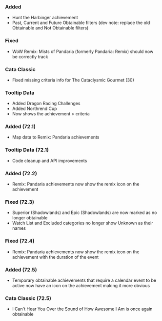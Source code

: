 <p><h3>Added</h3></p>
<ul>
<li>Hunt the Harbinger achievement</li>
<li>Past, Current and Future Obtainable filters (dev note: replace the old Obtainable and Not Obtainable filters)</li>
</ul>
<p><h3>Fixed</h3></p>
<ul>
<li>WoW Remix: Mists of Pandaria (formerly Pandaria: Remix) should now be correctly track</li>
</ul>
<p><h3>Cata Classic</h3></p>
<ul>
<li>Fixed missing criteria info for The Cataclysmic Gourmet (30)</li>
</ul>
<p><h3>Tooltip Data</h3></p>
<ul>
<li>Added Dragon Racing Challenges</li>
<li>Added Northrend Cup</li>
<li>Now shows the achievement &gt; criteria</li>
</ul>
<p><h3>Added (72.1)</h3></p>
<ul>
<li>Map data to Remix: Pandaria achievements</li>
</ul>
<p><h3>Tooltip Data (72.1)</h3></p>
<ul>
<li>Code cleanup and API improvements</li>
</ul>
<p><h3>Added (72.2)</h3></p>
<ul>
<li>Remix: Pandaria achievements now show the remix icon on the achievement</li>
</ul>
<p><h3>Fixed (72.3)</h3></p>
<ul>
<li>Superior (Shadowlands) and Epic (Shadowlands) are now marked as no longer obtainable</li>
<li>Watch List and Excluded categories no longer show Unknown as their names</li>
</ul>
<p><h3>Fixed (72.4)</h3></p>
<ul>
<li>Remix: Pandaria achievements now show the remix icon on the achievement with the duration of the event</li>
</ul>
<p><h3>Added (72.5)</h3></p>
<ul>
<li>Temporary obtainable achievements that require a calendar event to be active now have an icon on the achievement making it more obvious</li>
</ul>
<p><h3>Cata Classic (72.5)</h3></p>
<ul>
<li>I Can't Hear You Over the Sound of How Awesome I Am is once again obtainable</li>
</ul>